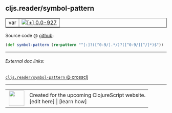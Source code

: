 ## cljs.reader/symbol-pattern



 <table border="1">
<tr>
<td>var</td>
<td><a href="https://github.com/cljsinfo/cljs-api-docs/tree/0.0-927"><img valign="middle" alt="[+] 0.0-927" title="Added in 0.0-927" src="https://img.shields.io/badge/+-0.0--927-lightgrey.svg"></a> </td>
</tr>
</table>









Source code @ [github](https://github.com/clojure/clojurescript/blob/r1.7.10/src/main/cljs/cljs/reader.cljs#L101):

```clj
(def symbol-pattern (re-pattern "^[:]?([^0-9/].*/)?([^0-9/][^/]*)$"))
```

<!--
Repo - tag - source tree - lines:

 <pre>
clojurescript @ r1.7.10
└── src
    └── main
        └── cljs
            └── cljs
                └── <ins>[reader.cljs:101](https://github.com/clojure/clojurescript/blob/r1.7.10/src/main/cljs/cljs/reader.cljs#L101)</ins>
</pre>

-->

---



###### External doc links:

[`cljs.reader/symbol-pattern` @ crossclj](http://crossclj.info/fun/cljs.reader.cljs/symbol-pattern.html)<br>

---

 <table>
<tr><td>
<img valign="middle" align="right" width="48px" src="http://i.imgur.com/Hi20huC.png">
</td><td>
Created for the upcoming ClojureScript website.<br>
[edit here] | [learn how]
</td></tr></table>

[edit here]:https://github.com/cljsinfo/cljs-api-docs/blob/master/cljsdoc/cljs.reader/symbol-pattern.cljsdoc
[learn how]:https://github.com/cljsinfo/cljs-api-docs/wiki/cljsdoc-files

<!--

This information was too distracting to show to readers, but I'll leave it
commented here since it is helpful to:

- pretty-print the data used to generate this document
- and show how to retrieve that data



The API data for this symbol:

```clj
{:ns "cljs.reader",
 :name "symbol-pattern",
 :type "var",
 :source {:code "(def symbol-pattern (re-pattern \"^[:]?([^0-9/].*/)?([^0-9/][^/]*)$\"))",
          :title "Source code",
          :repo "clojurescript",
          :tag "r1.7.10",
          :filename "src/main/cljs/cljs/reader.cljs",
          :lines [101]},
 :full-name "cljs.reader/symbol-pattern",
 :full-name-encode "cljs.reader/symbol-pattern",
 :history [["+" "0.0-927"]]}

```

Retrieve the API data for this symbol:

```clj
;; from Clojure REPL
(require '[clojure.edn :as edn])
(-> (slurp "https://raw.githubusercontent.com/cljsinfo/cljs-api-docs/catalog/cljs-api.edn")
    (edn/read-string)
    (get-in [:symbols "cljs.reader/symbol-pattern"]))
```

-->
